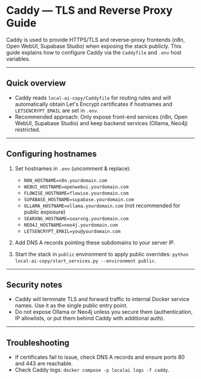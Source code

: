 # Caddy — TLS and Reverse Proxy Guide

Caddy is used to provide HTTPS/TLS and reverse-proxy frontends (n8n, Open WebUI, Supabase Studio) when exposing the stack publicly. This guide explains how to configure Caddy via the `Caddyfile` and `.env` host variables.

---

## Quick overview

- Caddy reads `local-ai-copy/Caddyfile` for routing rules and will automatically obtain Let's Encrypt certificates if hostnames and `LETSENCRYPT_EMAIL` are set in `.env`.
- Recommended approach: Only expose front-end services (n8n, Open WebUI, Supabase Studio) and keep backend services (Ollama, Neo4j) restricted.

---

## Configuring hostnames

1. Set hostnames in `.env` (uncomment & replace):
   - `N8N_HOSTNAME=n8n.yourdomain.com`
   - `WEBUI_HOSTNAME=openwebui.yourdomain.com`
   - `FLOWISE_HOSTNAME=flowise.yourdomain.com`
   - `SUPABASE_HOSTNAME=supabase.yourdomain.com`
   - `OLLAMA_HOSTNAME=ollama.yourdomain.com` (not recommended for public exposure)
   - `SEARXNG_HOSTNAME=searxng.yourdomain.com`
   - `NEO4J_HOSTNAME=neo4j.yourdomain.com`
   - `LETSENCRYPT_EMAIL=you@yourdomain.com`

2. Add DNS A records pointing these subdomains to your server IP.

3. Start the stack in `public` environment to apply public overrides: `python local-ai-copy/start_services.py --environment public`.

---

## Security notes

- Caddy will terminate TLS and forward traffic to internal Docker service names. Use it as the single public entry point.
- Do not expose Ollama or Neo4j unless you secure them (authentication, IP allowlists, or put them behind Caddy with additional auth).

---

## Troubleshooting

- If certificates fail to issue, check DNS A records and ensure ports 80 and 443 are reachable.
- Check Caddy logs: `docker compose -p localai logs -f caddy`.

